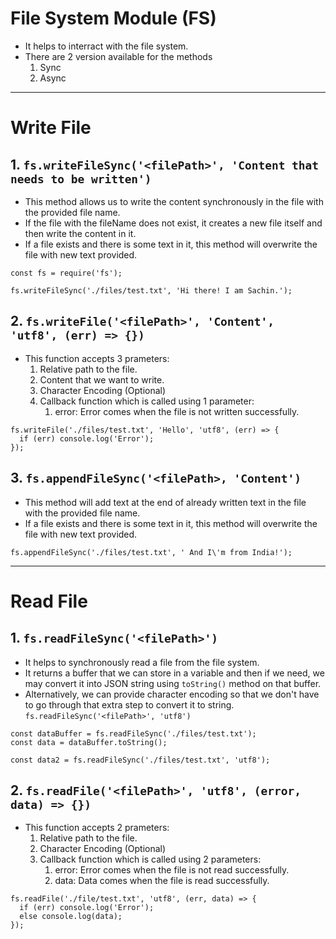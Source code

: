 # File System Module (FS)

- It helps to interract with the file system.
- There are 2 version available for the methods
  1. Sync
  2. Async

---

# Write File

## 1. `fs.writeFileSync('<filePath>', 'Content that needs to be written')`

- This method allows us to write the content synchronously in the file with the provided file name.
- If the file with the fileName does not exist, it creates a new file itself and then write the content in it.
- If a file exists and there is some text in it, this method will overwrite the file with new text provided.

```
const fs = require('fs');

fs.writeFileSync('./files/test.txt', 'Hi there! I am Sachin.');
```

## 2. `fs.writeFile('<filePath>', 'Content', 'utf8', (err) => {})`

- This function accepts 3 prameters:
  1. Relative path to the file.
  2. Content that we want to write.
  3. Character Encoding (Optional)
  4. Callback function which is called using 1 parameter:
     1. error: Error comes when the file is not written successfully.

```
fs.writeFile('./files/test.txt', 'Hello', 'utf8', (err) => {
  if (err) console.log('Error');
});
```

## 3. `fs.appendFileSync('<filePath>, 'Content')`

- This method will add text at the end of already written text in the file with the provided file name.
- If a file exists and there is some text in it, this method will overwrite the file with new text provided.

```
fs.appendFileSync('./files/test.txt', ' And I\'m from India!');
```

---

# Read File

## 1. `fs.readFileSync('<filePath>')`

- It helps to synchronously read a file from the file system.
- It returns a buffer that we can store in a variable and then if we need, we may convert it into JSON string using `toString()` method on that buffer.
- Alternatively, we can provide character encoding so that we don't have to go through that extra step to convert it to string. `fs.readFileSync('<filePath>', 'utf8')`

```
const dataBuffer = fs.readFileSync('./files/test.txt');
const data = dataBuffer.toString();

const data2 = fs.readFileSync('./files/test.txt', 'utf8');
```

## 2. `fs.readFile('<filePath>', 'utf8', (error, data) => {})`

- This function accepts 2 prameters:
  1. Relative path to the file.
  2. Character Encoding (Optional)
  3. Callback function which is called using 2 parameters:
     1. error: Error comes when the file is not read successfully.
     2. data: Data comes when the file is read successfully.

```
fs.readFile('./file/test.txt', 'utf8', (err, data) => {
  if (err) console.log('Error');
  else console.log(data);
});
```
